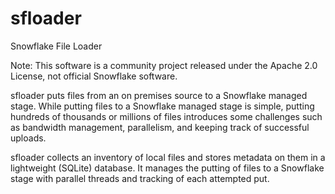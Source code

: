 # sfloader
Snowflake File Loader

Note: This software is a community project released under the Apache 2.0 License, not official Snowflake software.

sfloader puts files from an on premises source to a Snowflake managed stage. While putting files to a Snowflake managed stage is simple, putting hundreds of thousands or millions of files introduces some challenges such as bandwidth management, parallelism, and keeping track of successful uploads.

sfloader collects an inventory of local files and stores metadata on them in a lightweight (SQLite) database. It manages the putting of files to a Snowflake stage with parallel threads and tracking of each attempted put.
